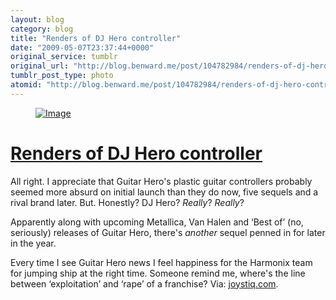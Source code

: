 ```yaml
---
layout: blog
category: blog
title: "Renders of DJ Hero controller"
date: "2009-05-07T23:37:44+0000"
original_service: tumblr
original_url: "http://blog.benward.me/post/104782984/renders-of-dj-hero-controller-all-right-i"
tumblr_post_type: photo
atomid: "http://blog.benward.me/post/104782984/renders-of-dj-hero-controller-all-right-i"
---
```

<figure class="photo">
  <a href="http://www.joystiq.com/2009/05/07/rumor-renders-of-dj-hero-controller/"><img src="http://benward.me/res/tumblr/media/104782984/0.jpg" alt="Image"></a>
</figure>

# <a href="http://www.joystiq.com/2009/05/07/rumor-renders-of-dj-hero-controller/">Renders of DJ Hero controller</a>

All right. I appreciate that Guitar Hero's plastic guitar controllers probably seemed more absurd on initial launch than they do now, five sequels and a rival brand later. But. Honestly? DJ Hero? _Really_? _Really_?

Apparently along with upcoming Metallica, Van Halen and ‘Best of’ (no, seriously) releases of Guitar Hero, there's _another_ sequel penned in for later in the year.

Every time I see Guitar Hero news I feel happiness for the Harmonix team for jumping ship at the right time. Someone remind me, where's the line between ‘exploitation’ and ‘rape’ of a franchise?
Via: [joystiq.com](http://www.joystiq.com/2009/05/07/rumor-renders-of-dj-hero-controller/).